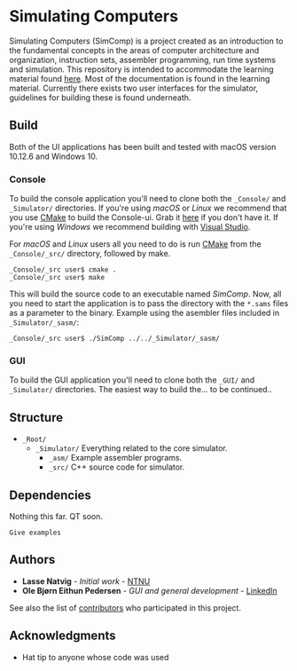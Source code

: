 
# Simulating Computers

Simulating Computers (SimComp) is a project created as an introduction to the fundamental concepts in the areas of computer architecture and organization, instruction sets, assembler programming,
run time systems and simulation. This repository is intended to accommodate the learning material found [here](#). Most of the documentation is found in the learning material. Currently there exists two user interfaces for the simulator, guidelines for building these is found underneath.

## Build
Both of the UI applications has been built and tested with macOS version 10.12.6 and Windows 10.

### Console
To build the console application you'll need to clone both the `_Console/` and `_Simulator/` directories. If you're using *macOS* or *Linux* we recommend that you use [CMake](https://cmake.org) to build the Console-ui. Grab it [here](https://cmake.org/download/) if you don't have it. If you're using *Windows* we recommend building with [Visual Studio](https://www.visualstudio.com).

For *macOS* and *Linux* users all you need to do is run [CMake](https://cmake.org) from the `_Console/_src/` directory, followed by make.
```
_Console/_src user$ cmake .
_Console/_src user$ make
```   
This will build the source code to an executable named *SimComp*. Now, all you need to start the application is to pass the directory with the `*.sams` files as a parameter to the binary. Example using the asembler files included in `_Simulator/_sasm/`:
```
_Console/_src user$ ./SimComp ../../_Simulator/_sasm/
```

### GUI
To build the GUI application you'll need to clone both the `_GUI/` and `_Simulator/` directories. The easiest way to build the... to be continued..
## Structure

- `_Root/`
  - `_Simulator/` Everything related to the core simulator.
    - `_asm/` Example assembler programs.
    - `_src/` C++ source code for simulator.

## Dependencies

Nothing this far. QT soon.

```
Give examples
```

<!--
### Installing

A step by step series of examples that tell you how to get a development env running

Say what the step will be

```
Give the example
```

And repeat

```
until finished
```

End with an example of getting some data out of the system or using it for a little demo

## Running the tests

Explain how to run the automated tests for this system

### Break down into end to end tests

Explain what these tests test and why

```
Give an example
```

### And coding style tests

Explain what these tests test and why

```
Give an example
```

## Deployment

Add additional notes about how to deploy this on a live system

## Built With

* [Dropwizard](http://www.dropwizard.io/1.0.2/docs/) - The web framework used
* [Maven](https://maven.apache.org/) - Dependency Management
* [ROME](https://rometools.github.io/rome/) - Used to generate RSS Feeds

## Contributing

Please read [CONTRIBUTING.md](https://gist.github.com/PurpleBooth/b24679402957c63ec426) for details on our code of conduct, and the process for submitting pull requests to us.

## Versioning

We use [SemVer](http://semver.org/) for versioning. For the versions available, see the [tags on this repository](https://github.com/your/project/tags).
-->

## Authors

* **Lasse Natvig** - *Initial work* - [NTNU](https://innsida.ntnu.no/person/lasse)
* **Ole Bjørn Eithun Pedersen** - *GUI and general development* - [LinkedIn](http://linkedin.com/in/eithunpedersen/)

See also the list of [contributors](https://github.com/LasseNatvig/SimComp/contributors) who participated in this project.


## Acknowledgments

* Hat tip to anyone whose code was used
